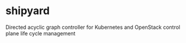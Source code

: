 # shipyard
Directed acyclic graph controller for Kubernetes and OpenStack control plane life cycle management
